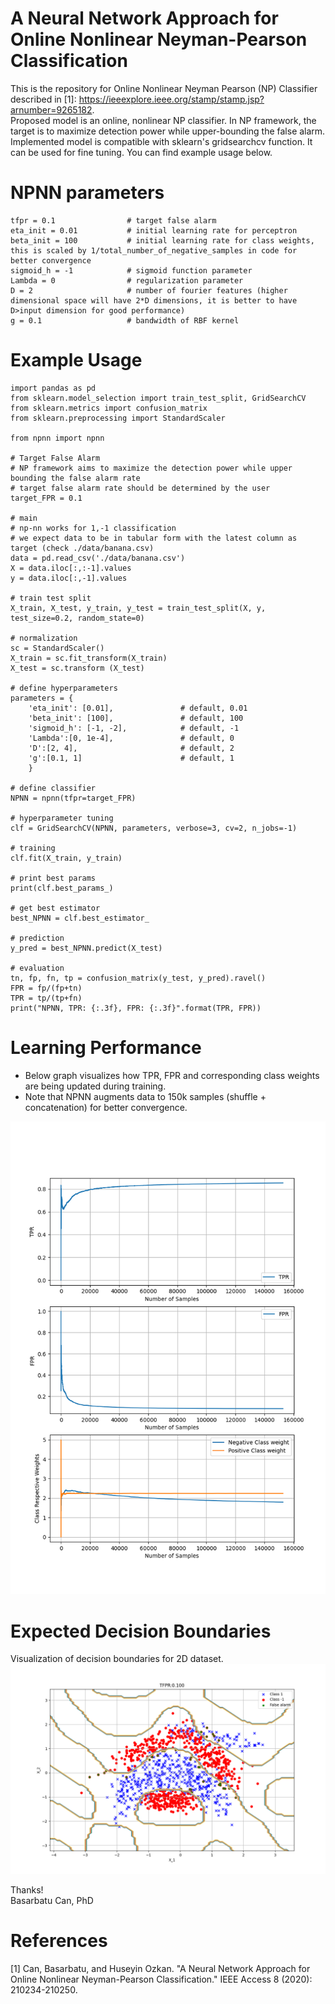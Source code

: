 # A Neural Network Approach for Online Nonlinear Neyman-Pearson Classification
This is the repository for Online Nonlinear Neyman Pearson (NP) Classifier described in [1]: https://ieeexplore.ieee.org/stamp/stamp.jsp?arnumber=9265182. <br/>
Proposed model is an online, nonlinear NP classifier. In NP framework, the target is to maximize detection power while upper-bounding the false alarm. Implemented model is compatible with sklearn's gridsearchcv function. It can be used for fine tuning. You can find example usage below. 

# NPNN parameters
    tfpr = 0.1                # target false alarm
    eta_init = 0.01           # initial learning rate for perceptron
    beta_init = 100           # initial learning rate for class weights, this is scaled by 1/total_number_of_negative_samples in code for better convergence
    sigmoid_h = -1            # sigmoid function parameter
    Lambda = 0                # regularization parameter
    D = 2                     # number of fourier features (higher dimensional space will have 2*D dimensions, it is better to have D>input dimension for good performance)
    g = 0.1                   # bandwidth of RBF kernel

# Example Usage
    import pandas as pd
    from sklearn.model_selection import train_test_split, GridSearchCV
    from sklearn.metrics import confusion_matrix
    from sklearn.preprocessing import StandardScaler

    from npnn import npnn

    # Target False Alarm
    # NP framework aims to maximize the detection power while upper bounding the false alarm rate
    # target false alarm rate should be determined by the user
    target_FPR = 0.1

    # main 
    # np-nn works for 1,-1 classification
    # we expect data to be in tabular form with the latest column as target (check ./data/banana.csv)
    data = pd.read_csv('./data/banana.csv')
    X = data.iloc[:,:-1].values
    y = data.iloc[:,-1].values

    # train test split
    X_train, X_test, y_train, y_test = train_test_split(X, y, test_size=0.2, random_state=0)

    # normalization
    sc = StandardScaler()
    X_train = sc.fit_transform(X_train)
    X_test = sc.transform (X_test)

    # define hyperparameters
    parameters = {
        'eta_init': [0.01],               # default, 0.01
        'beta_init': [100],               # default, 100
        'sigmoid_h': [-1, -2],            # default, -1
        'Lambda':[0, 1e-4],               # default, 0
        'D':[2, 4],                       # default, 2
        'g':[0.1, 1]                      # default, 1
        }

    # define classifier
    NPNN = npnn(tfpr=target_FPR)

    # hyperparameter tuning
    clf = GridSearchCV(NPNN, parameters, verbose=3, cv=2, n_jobs=-1)

    # training
    clf.fit(X_train, y_train)

    # print best params
    print(clf.best_params_)

    # get best estimator
    best_NPNN = clf.best_estimator_

    # prediction
    y_pred = best_NPNN.predict(X_test)

    # evaluation
    tn, fp, fn, tp = confusion_matrix(y_test, y_pred).ravel()
    FPR = fp/(fp+tn)
    TPR = tp/(tp+fn)
    print("NPNN, TPR: {:.3f}, FPR: {:.3f}".format(TPR, FPR))

# Learning Performance
* Below graph visualizes how TPR, FPR and corresponding class weights are being updated during training.
* Note that NPNN augments data to 150k samples (shuffle + concatenation) for better convergence.
<img src="figures/transient_performances.png">

# Expected Decision Boundaries
Visualization of decision boundaries for 2D dataset.<br/>
<img src="figures/decision_boundary_visualized.png">

Thanks!<br/>
Basarbatu Can, PhD

# References
[1] Can, Basarbatu, and Huseyin Ozkan. "A Neural Network Approach for Online Nonlinear Neyman-Pearson Classification." IEEE Access 8 (2020): 210234-210250.